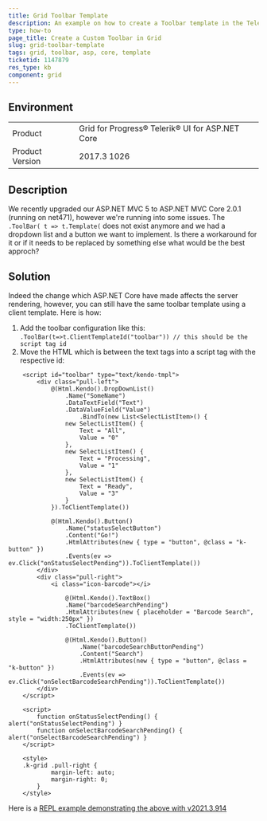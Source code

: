 ```yaml
---
title: Grid Toolbar Template
description: An example on how to create a Toolbar template in the Telerik UI Grid for ASP.NET Core.
type: how-to
page_title: Create a Custom Toolbar in Grid
slug: grid-toolbar-template
tags: grid, toolbar, asp, core, template
ticketid: 1147879
res_type: kb
component: grid
---
```


## Environment

<table>
 <tr>
  <td>Product</td>
  <td>Grid for Progress® Telerik® UI for ASP.NET Core</td>
 </tr>
 <tr>
  <td>Product Version</td>
  <td>2017.3 1026</td>
 </tr>
</table>

## Description

We recently upgraded our ASP.NET MVC 5 to ASP.NET MVC Core 2.0.1 (running on net471), however we're running into some issues. The `.ToolBar( t => t.Template(` does not exist anymore and we had a dropdown list and a button we want to implement.
Is there a workaround for it or if it needs to be replaced by something else what would be the best approch?

## Solution

Indeed the change which ASP.NET Core have made affects the server rendering, however, you can still have the same toolbar template using a client template. Here is how:

1. Add the toolbar configuration like this:
    `.ToolBar(t=>t.ClientTemplateId("toolbar")) // this should be the script tag id`
1. Move the HTML which is between the text tags into a script tag with the respective id:

```cshtml
    <script id="toolbar" type="text/kendo-tmpl">
        <div class="pull-left">
            @(Html.Kendo().DropDownList()
                .Name("SomeName")
                .DataTextField("Text")
                .DataValueField("Value")
                    .BindTo(new List<SelectListItem>() {
                new SelectListItem() {
                    Text = "All",
                    Value = "0"
                },
                new SelectListItem() {
                    Text = "Processing",
                    Value = "1"
                },
                new SelectListItem() {
                    Text = "Ready",
                    Value = "3"
                }
            }).ToClientTemplate())

            @(Html.Kendo().Button()
                .Name("statusSelectButton")
                .Content("Go!")
                .HtmlAttributes(new { type = "button", @class = "k-button" })
                .Events(ev => ev.Click("onStatusSelectPending")).ToClientTemplate())
        </div>
        <div class="pull-right">
            <i class="icon-barcode"></i>

                @(Html.Kendo().TextBox()
                .Name("barcodeSearchPending")
                .HtmlAttributes(new { placeholder = "Barcode Search", style = "width:250px" })
                .ToClientTemplate())

                @(Html.Kendo().Button()
                    .Name("barcodeSearchButtonPending")
                    .Content("Search")
                    .HtmlAttributes(new { type = "button", @class = "k-button" })
                    .Events(ev => ev.Click("onSelectBarcodeSearchPending")).ToClientTemplate())
        </div>
    </script>

    <script>
        function onStatusSelectPending() { alert("onStatusSelectPending") }
        function onSelectBarcodeSearchPending() { alert("onSelectBarcodeSearchPending") }
    </script>

    <style>
    .k-grid .pull-right {
            margin-left: auto;
            margin-right: 0;
        }    
    </style>
```

Here is a [REPL example demonstrating the above with v2021.3.914](https://netcorerepl.telerik.com/wFFlaIlQ04WzH8VM43)
